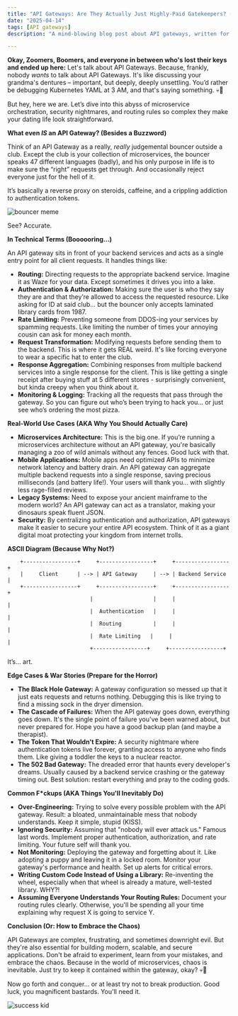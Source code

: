 ```yaml
---
title: "API Gateways: Are They Actually Just Highly-Paid Gatekeepers? (Spoiler: Yes)"
date: "2025-04-14"
tags: [API gateways]
description: "A mind-blowing blog post about API gateways, written for chaotic Gen Z engineers. Prepare for maximum cringe and unexpected enlightenment."

---
```


**Okay, Zoomers, Boomers, and everyone in between who's lost their keys and ended up here:** Let's talk about API Gateways. Because, frankly, nobody *wants* to talk about API Gateways. It's like discussing your grandma's dentures – important, but deeply, deeply unsettling. You’d rather be debugging Kubernetes YAML at 3 AM, and that's saying something. 💀🙏

But hey, here we are. Let’s dive into this abyss of microservice orchestration, security nightmares, and routing rules so complex they make your dating life look straightforward.

**What even *IS* an API Gateway? (Besides a Buzzword)**

Think of an API Gateway as a really, *really* judgemental bouncer outside a club. Except the club is your collection of microservices, the bouncer speaks 47 different languages (badly), and his only purpose in life is to make sure the “right” requests get through. And occasionally reject everyone just for the hell of it.

It’s basically a reverse proxy on steroids, caffeine, and a crippling addiction to authentication tokens.

![bouncer meme](https://i.imgflip.com/3o4874.jpg)

See? Accurate.

**In Technical Terms (Boooooring…)**

An API gateway sits in front of your backend services and acts as a single entry point for all client requests. It handles things like:

*   **Routing:** Directing requests to the appropriate backend service. Imagine it as Waze for your data. Except sometimes it drives you into a lake.
*   **Authentication & Authorization:** Making sure the user is who they say they are and that they’re allowed to access the requested resource. Like asking for ID at said club… but the bouncer only accepts laminated library cards from 1987.
*   **Rate Limiting:** Preventing someone from DDOS-ing your services by spamming requests. Like limiting the number of times your annoying cousin can ask for money each month.
*   **Request Transformation:** Modifying requests before sending them to the backend. This is where it gets REAL weird. It's like forcing everyone to wear a specific hat to enter the club.
*   **Response Aggregation:** Combining responses from multiple backend services into a single response for the client. This is like getting a single receipt after buying stuff at 5 different stores - surprisingly convenient, but kinda creepy when you think about it.
*   **Monitoring & Logging:** Tracking all the requests that pass through the gateway. So you can figure out who’s been trying to hack you… or just see who’s ordering the most pizza.

**Real-World Use Cases (AKA Why You Should Actually Care)**

*   **Microservices Architecture:** This is the big one. If you’re running a microservices architecture without an API gateway, you're basically managing a zoo of wild animals without any fences. Good luck with that.
*   **Mobile Applications:** Mobile apps need optimized APIs to minimize network latency and battery drain. An API gateway can aggregate multiple backend requests into a single response, saving precious milliseconds (and battery life!). Your users will thank you… with slightly less rage-filled reviews.
*   **Legacy Systems:** Need to expose your ancient mainframe to the modern world? An API gateway can act as a translator, making your dinosaurs speak fluent JSON.
*   **Security:** By centralizing authentication and authorization, API gateways make it easier to secure your entire API ecosystem. Think of it as a giant digital moat protecting your kingdom from internet trolls.

**ASCII Diagram (Because Why Not?)**

```
    +-----------------+     +-----------------+     +-----------------+
    |     Client      | --> | API Gateway     | --> | Backend Service |
    +-----------------+     +-----------------+     +-----------------+
                          |                   |     |                   |
                          |  Authentication   |     |                   |
                          |  Routing          |     |                   |
                          |  Rate Limiting   |     |                   |
                          +-----------------+     +-----------------+
```

It’s… art.

**Edge Cases & War Stories (Prepare for the Horror)**

*   **The Black Hole Gateway:** A gateway configuration so messed up that it just eats requests and returns nothing. Debugging this is like trying to find a missing sock in the dryer dimension.
*   **The Cascade of Failures:** When the API gateway goes down, everything goes down. It's the single point of failure you've been warned about, but never prepared for. Hope you have a good backup plan (and maybe a therapist).
*   **The Token That Wouldn't Expire:** A security nightmare where authentication tokens live forever, granting access to anyone who finds them. Like giving a toddler the keys to a nuclear reactor.
*   **The 502 Bad Gateway:** The dreaded error that haunts every developer's dreams. Usually caused by a backend service crashing or the gateway timing out. Best solution: restart everything and pray to the coding gods.

**Common F\*ckups (AKA Things You'll Inevitably Do)**

*   **Over-Engineering:** Trying to solve every possible problem with the API gateway. Result: a bloated, unmaintainable mess that nobody understands. Keep it simple, stupid (KISS).
*   **Ignoring Security:** Assuming that "nobody will ever attack us." Famous last words. Implement proper authentication, authorization, and rate limiting. Your future self will thank you.
*   **Not Monitoring:** Deploying the gateway and forgetting about it. Like adopting a puppy and leaving it in a locked room. Monitor your gateway's performance and health. Set up alerts for critical errors.
*   **Writing Custom Code Instead of Using a Library:** Re-inventing the wheel, especially when that wheel is already a mature, well-tested library. WHY?!
*   **Assuming Everyone Understands Your Routing Rules:** Document your routing rules clearly. Otherwise, you'll be spending all your time explaining why request X is going to service Y.

**Conclusion (Or: How to Embrace the Chaos)**

API Gateways are complex, frustrating, and sometimes downright evil. But they're also essential for building modern, scalable, and secure applications. Don't be afraid to experiment, learn from your mistakes, and embrace the chaos. Because in the world of microservices, chaos is inevitable. Just try to keep it contained within the gateway, okay? 💀🙏

Now go forth and conquer… or at least try not to break production. Good luck, you magnificent bastards. You'll need it.

![success kid](https://i.kym-cdn.com/entries/icons/original/000/005/600/okay.jpg)
